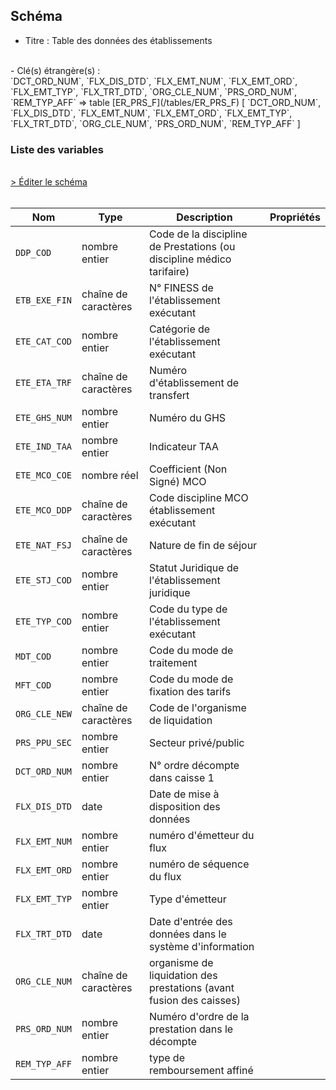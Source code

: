 ## Schéma

- Titre : Table des données des établissements
<br />
- Clé(s) étrangère(s) : <br />
`DCT_ORD_NUM`, `FLX_DIS_DTD`, `FLX_EMT_NUM`, `FLX_EMT_ORD`, `FLX_EMT_TYP`, `FLX_TRT_DTD`, `ORG_CLE_NUM`, `PRS_ORD_NUM`, `REM_TYP_AFF` => table [ER_PRS_F](/tables/ER_PRS_F) [ `DCT_ORD_NUM`, `FLX_DIS_DTD`, `FLX_EMT_NUM`, `FLX_EMT_ORD`, `FLX_EMT_TYP`, `FLX_TRT_DTD`, `ORG_CLE_NUM`, `PRS_ORD_NUM`, `REM_TYP_AFF` ]<br />

### Liste des variables
<br />
<div>
    <a href="https://gitlab.com/healthdatahub/schema-snds/edit/master/schemas/DCIR/ER_ETE_F.json"  
    arget="_blank" rel="noopener noreferrer">> Éditer le schéma</a>
    <OutboundLink />
</div>
<br />

Nom|Type|Description|Propriétés
-|-|-|-
`DDP_COD`|nombre entier|Code de la discipline de Prestations (ou discipline médico tarifaire)||
`ETB_EXE_FIN`|chaîne de caractères|N° FINESS de l&#x27;établissement exécutant||
`ETE_CAT_COD`|nombre entier|Catégorie de l&#x27;établissement exécutant||
`ETE_ETA_TRF`|chaîne de caractères|Numéro d&#x27;établissement de transfert||
`ETE_GHS_NUM`|nombre entier|Numéro du GHS||
`ETE_IND_TAA`|nombre entier|Indicateur TAA||
`ETE_MCO_COE`|nombre réel|Coefficient (Non Signé) MCO||
`ETE_MCO_DDP`|chaîne de caractères|Code discipline MCO établissement exécutant||
`ETE_NAT_FSJ`|chaîne de caractères|Nature de fin de séjour||
`ETE_STJ_COD`|nombre entier|Statut Juridique de l&#x27;établissement juridique||
`ETE_TYP_COD`|nombre entier|Code du type de l&#x27;établissement exécutant||
`MDT_COD`|nombre entier|Code du mode de traitement||
`MFT_COD`|nombre entier|Code du mode de fixation des tarifs||
`ORG_CLE_NEW`|chaîne de caractères|Code de l&#x27;organisme de liquidation||
`PRS_PPU_SEC`|nombre entier|Secteur privé/public||
`DCT_ORD_NUM`|nombre entier|N° ordre décompte dans caisse                      1||
`FLX_DIS_DTD`|date|Date de mise à disposition des données||
`FLX_EMT_NUM`|nombre entier|numéro d&#x27;émetteur du flux||
`FLX_EMT_ORD`|nombre entier|numéro de séquence du flux||
`FLX_EMT_TYP`|nombre entier|Type d&#x27;émetteur||
`FLX_TRT_DTD`|date|Date d&#x27;entrée des données dans le système d&#x27;information||
`ORG_CLE_NUM`|chaîne de caractères|organisme de liquidation des prestations (avant fusion des caisses)||
`PRS_ORD_NUM`|nombre entier|Numéro d&#x27;ordre de la prestation dans le décompte||
`REM_TYP_AFF`|nombre entier|type de remboursement affiné||

